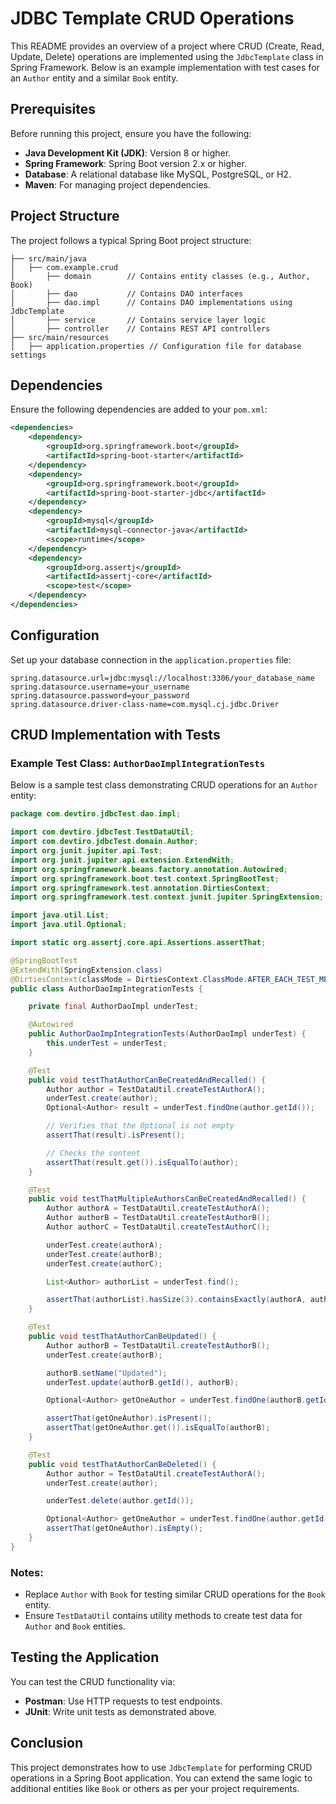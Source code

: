 # JDBC Template CRUD Operations

This README provides an overview of a project where CRUD (Create, Read, Update, Delete) operations are implemented using the `JdbcTemplate` class in Spring Framework. Below is an example implementation with test cases for an `Author` entity and a similar `Book` entity.

## Prerequisites

Before running this project, ensure you have the following:

- **Java Development Kit (JDK)**: Version 8 or higher.
- **Spring Framework**: Spring Boot version 2.x or higher.
- **Database**: A relational database like MySQL, PostgreSQL, or H2.
- **Maven**: For managing project dependencies.

## Project Structure

The project follows a typical Spring Boot project structure:

```
├── src/main/java
│   ├── com.example.crud
│       ├── domain        // Contains entity classes (e.g., Author, Book)
│       ├── dao           // Contains DAO interfaces
│       ├── dao.impl      // Contains DAO implementations using JdbcTemplate
│       ├── service       // Contains service layer logic
│       ├── controller    // Contains REST API controllers
├── src/main/resources
│   ├── application.properties // Configuration file for database settings
```

## Dependencies

Ensure the following dependencies are added to your `pom.xml`:

```xml
<dependencies>
    <dependency>
        <groupId>org.springframework.boot</groupId>
        <artifactId>spring-boot-starter</artifactId>
    </dependency>
    <dependency>
        <groupId>org.springframework.boot</groupId>
        <artifactId>spring-boot-starter-jdbc</artifactId>
    </dependency>
    <dependency>
        <groupId>mysql</groupId>
        <artifactId>mysql-connector-java</artifactId>
        <scope>runtime</scope>
    </dependency>
    <dependency>
        <groupId>org.assertj</groupId>
        <artifactId>assertj-core</artifactId>
        <scope>test</scope>
    </dependency>
</dependencies>
```

## Configuration

Set up your database connection in the `application.properties` file:

```properties
spring.datasource.url=jdbc:mysql://localhost:3306/your_database_name
spring.datasource.username=your_username
spring.datasource.password=your_password
spring.datasource.driver-class-name=com.mysql.cj.jdbc.Driver
```

## CRUD Implementation with Tests

### Example Test Class: `AuthorDaoImplIntegrationTests`

Below is a sample test class demonstrating CRUD operations for an `Author` entity:

```java
package com.devtiro.jdbcTest.dao.impl;

import com.devtiro.jdbcTest.TestDataUtil;
import com.devtiro.jdbcTest.domain.Author;
import org.junit.jupiter.api.Test;
import org.junit.jupiter.api.extension.ExtendWith;
import org.springframework.beans.factory.annotation.Autowired;
import org.springframework.boot.test.context.SpringBootTest;
import org.springframework.test.annotation.DirtiesContext;
import org.springframework.test.context.junit.jupiter.SpringExtension;

import java.util.List;
import java.util.Optional;

import static org.assertj.core.api.Assertions.assertThat;

@SpringBootTest
@ExtendWith(SpringExtension.class)
@DirtiesContext(classMode = DirtiesContext.ClassMode.AFTER_EACH_TEST_METHOD)
public class AuthorDaoImpIntegrationTests {

    private final AuthorDaoImpl underTest;

    @Autowired
    public AuthorDaoImpIntegrationTests(AuthorDaoImpl underTest) {
        this.underTest = underTest;
    }

    @Test
    public void testThatAuthorCanBeCreatedAndRecalled() {
        Author author = TestDataUtil.createTestAuthorA();
        underTest.create(author);
        Optional<Author> result = underTest.findOne(author.getId());

        // Verifies that the Optional is not empty
        assertThat(result).isPresent();

        // Checks the content
        assertThat(result.get()).isEqualTo(author);
    }

    @Test
    public void testThatMultipleAuthorsCanBeCreatedAndRecalled() {
        Author authorA = TestDataUtil.createTestAuthorA();
        Author authorB = TestDataUtil.createTestAuthorB();
        Author authorC = TestDataUtil.createTestAuthorC();

        underTest.create(authorA);
        underTest.create(authorB);
        underTest.create(authorC);

        List<Author> authorList = underTest.find();

        assertThat(authorList).hasSize(3).containsExactly(authorA, authorB, authorC);
    }

    @Test
    public void testThatAuthorCanBeUpdated() {
        Author authorB = TestDataUtil.createTestAuthorB();
        underTest.create(authorB);

        authorB.setName("Updated");
        underTest.update(authorB.getId(), authorB);

        Optional<Author> getOneAuthor = underTest.findOne(authorB.getId());

        assertThat(getOneAuthor).isPresent();
        assertThat(getOneAuthor.get()).isEqualTo(authorB);
    }

    @Test
    public void testThatAuthorCanBeDeleted() {
        Author author = TestDataUtil.createTestAuthorA();
        underTest.create(author);

        underTest.delete(author.getId());

        Optional<Author> getOneAuthor = underTest.findOne(author.getId());
        assertThat(getOneAuthor).isEmpty();
    }
}
```

### Notes:
- Replace `Author` with `Book` for testing similar CRUD operations for the `Book` entity.
- Ensure `TestDataUtil` contains utility methods to create test data for `Author` and `Book` entities.

## Testing the Application

You can test the CRUD functionality via:

- **Postman**: Use HTTP requests to test endpoints.
- **JUnit**: Write unit tests as demonstrated above.

## Conclusion

This project demonstrates how to use `JdbcTemplate` for performing CRUD operations in a Spring Boot application. You can extend the same logic to additional entities like `Book` or others as per your project requirements.

